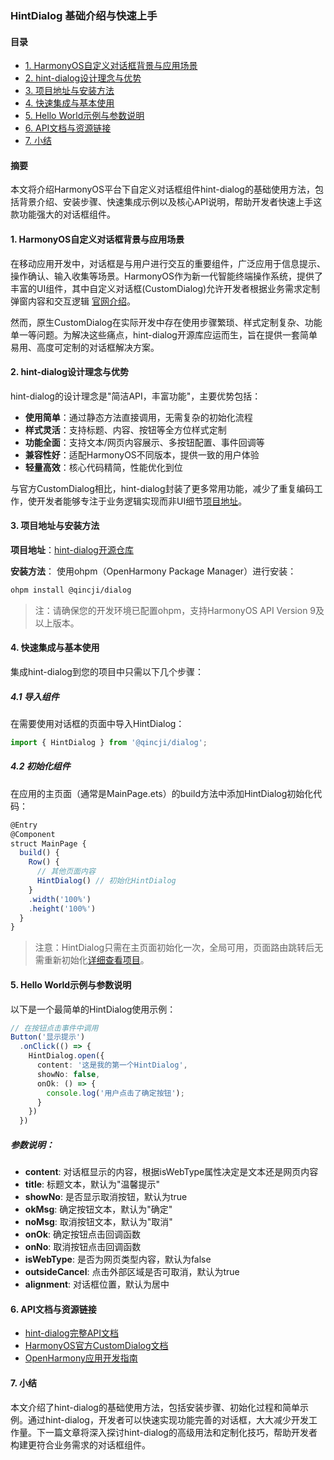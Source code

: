 ### HintDialog 基础介绍与快速上手

#### 目录
- [1. HarmonyOS自定义对话框背景与应用场景](#1-harmonyos自定义对话框背景与应用场景)
- [2. hint-dialog设计理念与优势](#2-hint-dialog设计理念与优势)
- [3. 项目地址与安装方法](#3-项目地址与安装方法)
- [4. 快速集成与基本使用](#4-快速集成与基本使用)
- [5. Hello World示例与参数说明](#5-hello-world示例与参数说明)
- [6. API文档与资源链接](#6-api文档与资源链接)
- [7. 小结](#7-小结)

#### 摘要
本文将介绍HarmonyOS平台下自定义对话框组件hint-dialog的基础使用方法，包括背景介绍、安装步骤、快速集成示例以及核心API说明，帮助开发者快速上手这款功能强大的对话框组件。

#### 1. HarmonyOS自定义对话框背景与应用场景
在移动应用开发中，对话框是与用户进行交互的重要组件，广泛应用于信息提示、操作确认、输入收集等场景。HarmonyOS作为新一代智能终端操作系统，提供了丰富的UI组件，其中自定义对话框(CustomDialog)允许开发者根据业务需求定制弹窗内容和交互逻辑 [官网介绍](https://developer.huawei.com/consumer/cn/doc/harmonyos-guides/arkts-common-components-custom-dialog)。

然而，原生CustomDialog在实际开发中存在使用步骤繁琐、样式定制复杂、功能单一等问题。为解决这些痛点，hint-dialog开源库应运而生，旨在提供一套简单易用、高度可定制的对话框解决方案。

#### 2. hint-dialog设计理念与优势
hint-dialog的设计理念是"简洁API，丰富功能"，主要优势包括：

- **使用简单**：通过静态方法直接调用，无需复杂的初始化流程
- **样式灵活**：支持标题、内容、按钮等全方位样式定制
- **功能全面**：支持文本/网页内容展示、多按钮配置、事件回调等
- **兼容性好**：适配HarmonyOS不同版本，提供一致的用户体验
- **轻量高效**：核心代码精简，性能优化到位

与官方CustomDialog相比，hint-dialog封装了更多常用功能，减少了重复编码工作，使开发者能够专注于业务逻辑实现而非UI细节[项目地址](https://gitee.com/qincji/hint-dialog)。

#### 3. 项目地址与安装方法
**项目地址**：[hint-dialog开源仓库](https://gitee.com/qincji/hint-dialog)

**安装方法**：
使用ohpm（OpenHarmony Package Manager）进行安装：
```bash
ohpm install @qincji/dialog
```

> 注：请确保您的开发环境已配置ohpm，支持HarmonyOS API Version 9及以上版本。

#### 4. 快速集成与基本使用
集成hint-dialog到您的项目中只需以下几个步骤：

##### 4.1 导入组件
在需要使用对话框的页面中导入HintDialog：
```typescript
import { HintDialog } from '@qincji/dialog';
```

##### 4.2 初始化组件
在应用的主页面（通常是MainPage.ets）的build方法中添加HintDialog初始化代码：
```typescript
@Entry
@Component
struct MainPage {
  build() {
    Row() {
      // 其他页面内容
      HintDialog() // 初始化HintDialog
    }
    .width('100%')
    .height('100%')
  }
}
```

> 注意：HintDialog只需在主页面初始化一次，全局可用，页面路由跳转后无需重新初始化[详细查看项目](https://gitee.com/qincji/hint-dialog)。

#### 5. Hello World示例与参数说明
以下是一个最简单的HintDialog使用示例：

```typescript
// 在按钮点击事件中调用
Button('显示提示')
  .onClick(() => {
    HintDialog.open({
      content: '这是我的第一个HintDialog',
      showNo: false,
      onOk: () => {
        console.log('用户点击了确定按钮');
      }
    })
  })
```

##### 参数说明：
- **content**: 对话框显示的内容，根据isWebType属性决定是文本还是网页内容
- **title**: 标题文本，默认为"温馨提示"
- **showNo**: 是否显示取消按钮，默认为true
- **okMsg**: 确定按钮文本，默认为"确定"
- **noMsg**: 取消按钮文本，默认为"取消"
- **onOk**: 确定按钮点击回调函数
- **onNo**: 取消按钮点击回调函数
- **isWebType**: 是否为网页类型内容，默认为false
- **outsideCancel**: 点击外部区域是否可取消，默认为true
- **alignment**: 对话框位置，默认为居中

#### 6. API文档与资源链接
- [hint-dialog完整API文档](https://gitee.com/qincji/hint-dialog/blob/master/README.md)
- [HarmonyOS官方CustomDialog文档](https://developer.huawei.com/consumer/cn/doc/harmonyos-guides/arkts-common-components-custom-dialog)
- [OpenHarmony应用开发指南](https://developer.huawei.com/consumer/cn/doc/development/arkUI-ts/arkts-guides)

#### 7. 小结
本文介绍了hint-dialog的基础使用方法，包括安装步骤、初始化过程和简单示例。通过hint-dialog，开发者可以快速实现功能完善的对话框，大大减少开发工作量。下一篇文章将深入探讨hint-dialog的高级用法和定制化技巧，帮助开发者构建更符合业务需求的对话框组件。